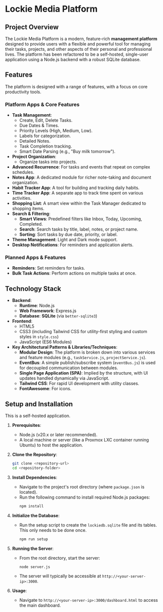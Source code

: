 # Lockie Media Platform

## Project Overview

The Lockie Media Platform is a modern, feature-rich **management platform** designed to provide users with a flexible and powerful tool for managing their tasks, projects, and other aspects of their personal and professional lives. The platform has been refactored to be a self-hosted, single-user application using a Node.js backend with a robust SQLite database.

## Features

The platform is designed with a range of features, with a focus on core productivity tools.

### Platform Apps & Core Features

* **Task Management**:
    * Create, Edit, Delete Tasks.
    * Due Dates & Times.
    * Priority Levels (High, Medium, Low).
    * Labels for categorization.
    * Detailed Notes.
    * Task Completion tracking.
    * Smart Date Parsing (e.g., "Buy milk tomorrow").
* **Project Organization**:
    * Organize tasks into projects.
* **Advanced Recurrence**: For tasks and events that repeat on complex schedules.
* **Notes App**: A dedicated module for richer note-taking and document organization.
* **Habit Tracker App**: A tool for building and tracking daily habits.
* **Time Tracker App**: A separate app to track time spent on various activities.
* **Shopping List**: A smart view within the Task Manager dedicated to shopping items.
* **Search & Filtering**:
    * **Smart Views**: Predefined filters like Inbox, Today, Upcoming, Completed.
    * **Search**: Search tasks by title, label, notes, or project name.
    * **Sorting**: Sort tasks by due date, priority, or label.
* **Theme Management**: Light and Dark mode support.
* **Desktop Notifications**: For reminders and application alerts.

### Planned Apps & Features
* **Reminders**: Set reminders for tasks.
* **Bulk Task Actions**: Perform actions on multiple tasks at once.

## Technology Stack

* **Backend**:
    * **Runtime**: Node.js
    * **Web Framework**: Express.js
    * **Database**: **SQLite** (via `better-sqlite3`)
* **Frontend**:
    * HTML5
    * CSS3 (including Tailwind CSS for utility-first styling and custom styles in `style.css`)
    * JavaScript (ES6 Modules)
* **Key Architectural Patterns & Libraries/Techniques**:
    * **Modular Design**: The platform is broken down into various services and feature modules (e.g., `taskService.js`, `projectService.js`).
    * **EventBus**: A simple publish/subscribe system (`eventBus.js`) is used for decoupled communication between modules.
    * **Single Page Application (SPA)**: Implied by the structure, with UI updates handled dynamically via JavaScript.
    * **Tailwind CSS**: For rapid UI development with utility classes.
    * **FontAwesome**: For icons.

## Setup and Installation

This is a self-hosted application.

1.  **Prerequisites**:
    * Node.js (v20.x or later recommended).
    * A local machine or server (like a Proxmox LXC container running Ubuntu) to host the application.

2.  **Clone the Repository**:
    ```bash
    git clone <repository-url>
    cd <repository-folder>
    ```

3.  **Install Dependencies**:
    * Navigate to the project's root directory (where `package.json` is located).
    * Run the following command to install required Node.js packages:
        ```bash
        npm install
        ```

4.  **Initialize the Database**:
    * Run the setup script to create the `lockiedb.sqlite` file and its tables. This only needs to be done once.
      ```bash
      npm run setup
      ```

5.  **Running the Server**:
    * From the root directory, start the server:
      ```bash
      node server.js
      ```
    * The server will typically be accessible at `http://<your-server-ip>:3000`.

6.  **Usage**:
    * Navigate to `http://<your-server-ip>:3000/dashboard.html` to access the main dashboard.